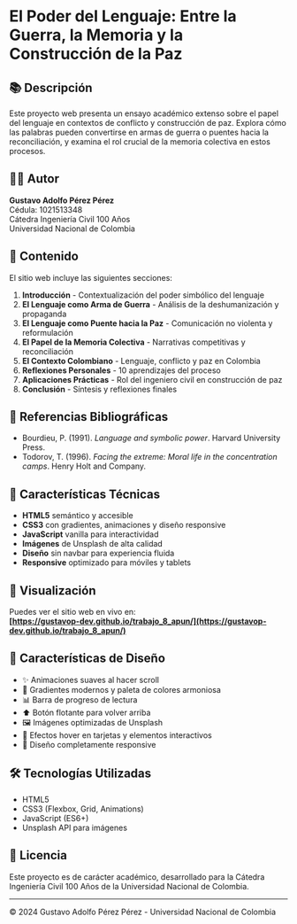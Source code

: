 # El Poder del Lenguaje: Entre la Guerra, la Memoria y la Construcción de la Paz

## 📚 Descripción

Este proyecto web presenta un ensayo académico extenso sobre el papel del lenguaje en contextos de conflicto y construcción de paz. Explora cómo las palabras pueden convertirse en armas de guerra o puentes hacia la reconciliación, y examina el rol crucial de la memoria colectiva en estos procesos.

## 👨‍🎓 Autor

**Gustavo Adolfo Pérez Pérez**  
Cédula: 1021513348  
Cátedra Ingeniería Civil 100 Años  
Universidad Nacional de Colombia

## 🎯 Contenido

El sitio web incluye las siguientes secciones:

1. **Introducción** - Contextualización del poder simbólico del lenguaje
2. **El Lenguaje como Arma de Guerra** - Análisis de la deshumanización y propaganda
3. **El Lenguaje como Puente hacia la Paz** - Comunicación no violenta y reformulación
4. **El Papel de la Memoria Colectiva** - Narrativas competitivas y reconciliación
5. **El Contexto Colombiano** - Lenguaje, conflicto y paz en Colombia
6. **Reflexiones Personales** - 10 aprendizajes del proceso
7. **Aplicaciones Prácticas** - Rol del ingeniero civil en construcción de paz
8. **Conclusión** - Síntesis y reflexiones finales

## 📖 Referencias Bibliográficas

- Bourdieu, P. (1991). *Language and symbolic power*. Harvard University Press.
- Todorov, T. (1996). *Facing the extreme: Moral life in the concentration camps*. Henry Holt and Company.

## 🎨 Características Técnicas

- **HTML5** semántico y accesible
- **CSS3** con gradientes, animaciones y diseño responsive
- **JavaScript** vanilla para interactividad
- **Imágenes** de Unsplash de alta calidad
- **Diseño** sin navbar para experiencia fluida
- **Responsive** optimizado para móviles y tablets

## 🚀 Visualización

Puedes ver el sitio web en vivo en:  
**[https://gustavop-dev.github.io/trabajo_8_apun/](https://gustavop-dev.github.io/trabajo_8_apun/)**

## 📱 Características de Diseño

- ✨ Animaciones suaves al hacer scroll
- 🎨 Gradientes modernos y paleta de colores armoniosa
- 📊 Barra de progreso de lectura
- ⬆️ Botón flotante para volver arriba
- 🖼️ Imágenes optimizadas de Unsplash
- 💫 Efectos hover en tarjetas y elementos interactivos
- 📱 Diseño completamente responsive

## 🛠️ Tecnologías Utilizadas

- HTML5
- CSS3 (Flexbox, Grid, Animations)
- JavaScript (ES6+)
- Unsplash API para imágenes

## 📄 Licencia

Este proyecto es de carácter académico, desarrollado para la Cátedra Ingeniería Civil 100 Años de la Universidad Nacional de Colombia.

---

© 2024 Gustavo Adolfo Pérez Pérez - Universidad Nacional de Colombia

